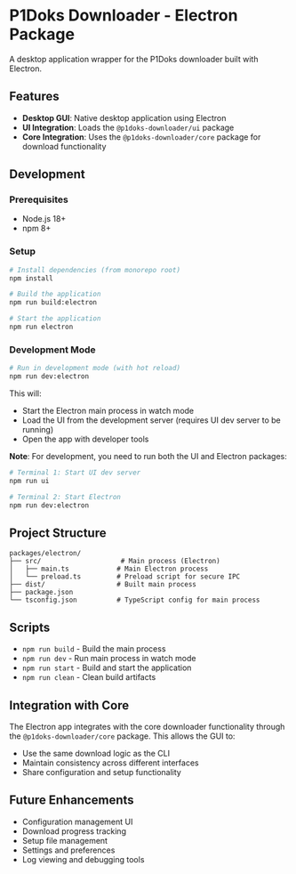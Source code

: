 # P1Doks Downloader - Electron Package

A desktop application wrapper for the P1Doks downloader built with Electron.

## Features

- **Desktop GUI**: Native desktop application using Electron
- **UI Integration**: Loads the `@p1doks-downloader/ui` package
- **Core Integration**: Uses the `@p1doks-downloader/core` package for download functionality

## Development

### Prerequisites

- Node.js 18+
- npm 8+

### Setup

```bash
# Install dependencies (from monorepo root)
npm install

# Build the application
npm run build:electron

# Start the application
npm run electron
```

### Development Mode

```bash
# Run in development mode (with hot reload)
npm run dev:electron
```

This will:

- Start the Electron main process in watch mode
- Load the UI from the development server (requires UI dev server to be running)
- Open the app with developer tools

**Note**: For development, you need to run both the UI and Electron packages:

```bash
# Terminal 1: Start UI dev server
npm run ui

# Terminal 2: Start Electron
npm run dev:electron
```

## Project Structure

```
packages/electron/
├── src/                    # Main process (Electron)
│   ├── main.ts            # Main Electron process
│   └── preload.ts         # Preload script for secure IPC
├── dist/                  # Built main process
├── package.json
└── tsconfig.json          # TypeScript config for main process
```

## Scripts

- `npm run build` - Build the main process
- `npm run dev` - Run main process in watch mode
- `npm run start` - Build and start the application
- `npm run clean` - Clean build artifacts

## Integration with Core

The Electron app integrates with the core downloader functionality through the `@p1doks-downloader/core` package. This allows the GUI to:

- Use the same download logic as the CLI
- Maintain consistency across different interfaces
- Share configuration and setup functionality

## Future Enhancements

- Configuration management UI
- Download progress tracking
- Setup file management
- Settings and preferences
- Log viewing and debugging tools
